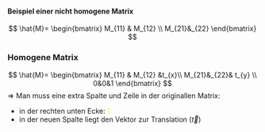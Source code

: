 #### Beispiel einer nicht homogene Matrix
$$
\hat{M}=
\begin{bmatrix} 
M_{11} & M_{12} \\
M_{21}&_{22}
\end{bmatrix}
$$

### Homogene Matrix
$$
\hat{M}=
\begin{bmatrix} 
M_{11} & M_{12} &t_{x}\\
M_{21}&_{22}& t_{y} \\
0&0&1
\end{bmatrix}
$$
=> Man muss eine extra Spalte und Zeile in der originallen Matrix:
- in der rechten unten Ecke: <span style="color:#ffff00">1</span>
- in der neuen Spalte liegt den Vektor zur Translation $(\vec{t})$

